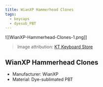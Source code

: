 ```yaml
---
title: WianXP Hammerhead Clones
tags:
  - keycaps
  - dyesub_PBT
---
```


![[WianXP-Hammerhead-Clones-1.png]]

> Image attribution: [KT Keyboard Store](https://www.aliexpress.us/item/3256802855831961.html?gatewayAdapt=glo2usa4itemAdapt)

## WianXP Hammerhead Clones
- Manufacturer: WianXP
- Material: Dye-sublimated PBT